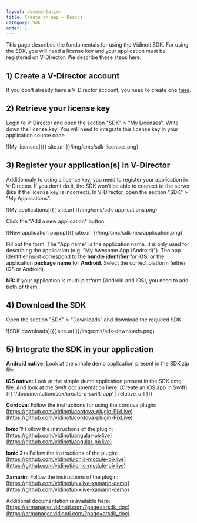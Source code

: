 ```yaml
---
layout: documentation
title: Create an app - Basics
category: Sdk
order: 1
---
```


This page describes the fundamentals for using the Vidinoti SDK. For using the SDK, you will need a license key and your application must be registered on V-Director. We describe these steps here.

## 1) Create a V-Director account

If you don't already have a V-Director account, you need to create one [here](https://armanager.vidinoti.com).

## 2) Retrieve your license key

Login to V-Director and open the section "SDK" > "My Licenses". Write down the license key. You will need to integrate this license key in your application source code.

![My licenses]({{ site.url }}/img/cms/sdk-licenses.png)

## 3) Register your application(s) in V-Director

Additionnaly to using a license key, you need to register your application in V-Director. If you don't do it, the SDK won't be able to connect to the server (like if the license key is incorrect). In V-Director, open the section "SDK" > "My Applications".

![My applications]({{ site.url }}/img/cms/sdk-applications.png)

Click the "Add a new application" button.

![New application popup]({{ site.url }}/img/cms/sdk-newapplication.png)

Fill out the form.
The "App name" is the application name, it is only used for describing the application (e.g. "My Awesome App (Android)").
The app identifier must correspond to the **bundle identifier** for **iOS**, or the application **package name** for **Android**.
Select the correct platform (either iOS or Android).

**NB:** if your application is multi-platform (Android and iOS), you need to add both of them.

## 4) Download the SDK

Open the section "SDK" > "Downloads" and download the required SDK.

![SDK downloads]({{ site.url }}/img/cms/sdk-downloads.png)

## 5) Integrate the SDK in your application

**Android native:** Look at the simple demo application present in the SDK zip file.

**iOS native:** Look at the simple demo application present in the SDK dmg file. And look at the Swift documentation here: [Create an iOS app in Swift]({{ '/documentation/sdk/create-a-swift-app' | relative_url }})

**Cordova:** Follow the instructions for using the cordova plugin: [https://github.com/vidinoti/cordova-plugin-PixLive](https://github.com/vidinoti/cordova-plugin-PixLive)

**Ionic 1:** Follow the instructions of the plugin: [https://github.com/vidinoti/angular-pixlive](https://github.com/vidinoti/angular-pixlive)

**Ionic 2+:** Follow the instructions of the plugin: [https://github.com/vidinoti/ionic-module-pixlive](https://github.com/vidinoti/ionic-module-pixlive)

**Xamarin:** Follow the instructions of the plugin: [https://github.com/vidinoti/pixlive-xamarin-demo](https://github.com/vidinoti/pixlive-xamarin-demo)

Additional documentation is available here: [https://armanager.vidinoti.com/?page=arsdk_doc](https://armanager.vidinoti.com/?page=arsdk_doc)

